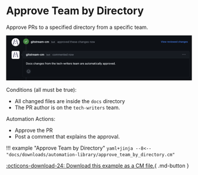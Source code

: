 
# Approve Team by Directory
Approve PRs to a specified directory from a specific team. 

![Approve Team by Directory](approve_team_by_directory.png)

Conditions (all must be true):

* All changed files are inside the `docs` directory
* The PR author is on the `tech-writers` team.

Automation Actions:

* Approve the PR
* Post a comment that explains the approval.

!!! example "Approve Team by Directory"
    ```yaml+jinja
    --8<-- "docs/downloads/automation-library/approve_team_by_directory.cm"
    ```
    <div class="result" markdown>
      <span>
      [:octicons-download-24: Download this example as a CM file.](/downloads/automation-library/approve_team_by_directory.cm){ .md-button }
      </span>
    </div>